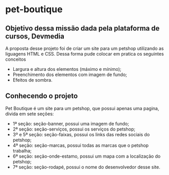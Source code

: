 ﻿# pet-boutique
## Objetivo dessa missão dada pela plataforma de cursos, Devmedia
A proposta desse projeto foi de criar um site para um petshop utilizando as liguagens HTML e CSS. Dessa forma pude colocar em pratica os seguintes conceitos
* Largura e altura dos elementos (máximo e mínimo);
* Preenchimento dos elementos com imagem de fundo;
* Efeitos de sombra.

## Conhecendo o projeto
Pet Boutique é um site para um petshop, que possui apenas uma pagina, divida em sete seções:
* 1ª seção: seção-banner, possui uma imagem de fundo;
* 2ª seção: seção-serviços, possui os serviços do petshop;
* 3º e 5ª seção: seção-faixas, possui os links das redes sociais do petshop;
* 4ª seção: seção-marcas, possui todas as marcas que o petshop trabalha;
* 6ª seção: seção-onde-estamo, possui um mapa com a localização do petshop;
* 7ª seção: seção-rodapé, possui o nome do desenvolvedor desse site.
